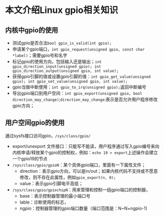 # 本文介绍Linux gpio相关知识
## 内核中gpio的使用
- 测试gpio是否合法`bool gpio_is_valid(int gpio);`
- 申请某个gpio端口，`int gpio_request(unsigned gpio, const char *label)`；需要gpio号和名字
- 标记gpio的使用方向，包括输入还是输出；`int gpio_direction_input(unsigned gpio); int gpio_direction_output(unsigned gpio, int value);`
- 获得gpio引脚的值或设置gpio引脚的值：`int gpio_get_value(unsigned gpio); int gpio_set_value(unsigned gpio, int value);`
- gpio当做中断使用：`int gpio_to_irq(unsigned gpio);`返回中断编号
- 导出gpio端口到用户空间：`int gpio_export(unsigned gpio, bool direction_may_change)`;`direction_may_change`:表示是否允许用户程序修改gpio方向；
## 用户空间gpio的使用
通过sysfs接口访问gpio，`/sys/class/gpio/`
- export/unexport 文件接口：只能写不能读，用户程序通过写入gpio编号来向内核申请/释放某个gpio的控制权，例如：`echo 19 > export`上述操作会建立一个gpio19的节点
- `/sys/class/gpio/gpioN`：某个具体gpio端口，里面有一下属性文件；
    - direction：表示gpio方向，可以是in/out；如果内核代码不支持或不愿意修改，则不存在此属性，例如`gpio_export(n, 0);`
    - value：表示gpio引脚电平高低；
- `/sys/class/gpio/gpiochipN`：用来管理和控制一组gpio端口的控制器，
    - base：表示控制器管理的最小端口号
    - lable：诊断使用的标志，
    - ngpio：控制器管理的gpio端口数量（端口范围是：N~N+ngpio-1)

